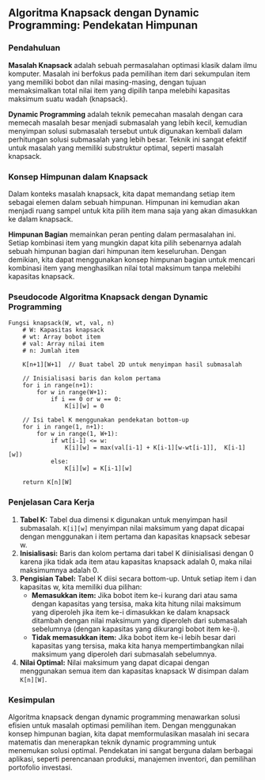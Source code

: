 ## Algoritma Knapsack dengan Dynamic Programming: Pendekatan Himpunan

### Pendahuluan

**Masalah Knapsack** adalah sebuah permasalahan optimasi klasik dalam ilmu komputer. Masalah ini berfokus pada pemilihan item dari sekumpulan item yang memiliki bobot dan nilai masing-masing, dengan tujuan memaksimalkan total nilai item yang dipilih tanpa melebihi kapasitas maksimum suatu wadah (knapsack).

**Dynamic Programming** adalah teknik pemecahan masalah dengan cara memecah masalah besar menjadi submasalah yang lebih kecil, kemudian menyimpan solusi submasalah tersebut untuk digunakan kembali dalam perhitungan solusi submasalah yang lebih besar. Teknik ini sangat efektif untuk masalah yang memiliki substruktur optimal, seperti masalah knapsack.

### Konsep Himpunan dalam Knapsack

Dalam konteks masalah knapsack, kita dapat memandang setiap item sebagai elemen dalam sebuah himpunan. Himpunan ini kemudian akan menjadi ruang sampel untuk kita pilih item mana saja yang akan dimasukkan ke dalam knapsack.

**Himpunan Bagian** memainkan peran penting dalam permasalahan ini. Setiap kombinasi item yang mungkin dapat kita pilih sebenarnya adalah sebuah himpunan bagian dari himpunan item keseluruhan. Dengan demikian, kita dapat menggunakan konsep himpunan bagian untuk mencari kombinasi item yang menghasilkan nilai total maksimum tanpa melebihi kapasitas knapsack.

### Pseudocode Algoritma Knapsack dengan Dynamic Programming

```
Fungsi knapsack(W, wt, val, n)
    # W: Kapasitas knapsack
    # wt: Array bobot item
    # val: Array nilai item
    # n: Jumlah item

    K[n+1][W+1]  // Buat tabel 2D untuk menyimpan hasil submasalah

    // Inisialisasi baris dan kolom pertama
    for i in range(n+1):
        for w in range(W+1):
            if i == 0 or w == 0:
                K[i][w] = 0

    // Isi tabel K menggunakan pendekatan bottom-up
    for i in range(1, n+1):
        for w in range(1, W+1):
            if wt[i-1] <= w:
                K[i][w] = max(val[i-1] + K[i-1][w-wt[i-1]],  K[i-1][w])
            else:
                K[i][w] = K[i-1][w]

    return K[n][W]   

```

### Penjelasan Cara Kerja

1.  **Tabel K:** Tabel dua dimensi `K` digunakan untuk menyimpan hasil submasalah. `K[i][w]` menyimpan nilai maksimum yang dapat dicapai dengan menggunakan i item pertama dan kapasitas knapsack sebesar w.
2.  **Inisialisasi:** Baris dan kolom pertama dari tabel K diinisialisasi dengan 0 karena jika tidak ada item atau kapasitas knapsack adalah 0, maka nilai maksimumnya adalah 0.
3.  **Pengisian Tabel:** Tabel K diisi secara bottom-up. Untuk setiap item i dan kapasitas w, kita memiliki dua pilihan:
    -   **Memasukkan item:** Jika bobot item ke-i kurang dari atau sama dengan kapasitas yang tersisa, maka kita hitung nilai maksimum yang diperoleh jika item ke-i dimasukkan ke dalam knapsack ditambah dengan nilai maksimum yang diperoleh dari submasalah sebelumnya (dengan kapasitas yang dikurangi bobot item ke-i).
    -   **Tidak memasukkan item:** Jika bobot item ke-i lebih besar dari kapasitas yang tersisa, maka kita hanya mempertimbangkan nilai maksimum yang diperoleh dari submasalah sebelumnya.
4.  **Nilai Optimal:** Nilai maksimum yang dapat dicapai dengan menggunakan semua item dan kapasitas knapsack W disimpan dalam `K[n][W]`.

### Kesimpulan

Algoritma knapsack dengan dynamic programming menawarkan solusi efisien untuk masalah optimasi pemilihan item. Dengan menggunakan konsep himpunan bagian, kita dapat memformulasikan masalah ini secara matematis dan menerapkan teknik dynamic programming untuk menemukan solusi optimal. Pendekatan ini sangat berguna dalam berbagai aplikasi, seperti perencanaan produksi, manajemen inventori, dan pemilihan portofolio investasi.